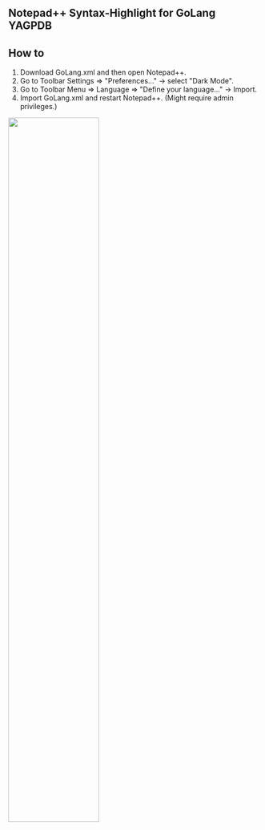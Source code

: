 ## Notepad++ Syntax-Highlight for GoLang YAGPDB


## How to
1. Download GoLang.xml and then open Notepad++.
3. Go to Toolbar Settings => "Preferences..." -> select "Dark Mode".
3. Go to Toolbar Menu => Language => "Define your language..." -> Import.
4. Import GoLang.xml and restart Notepad++. (Might require admin privileges.)

<img src="https://i.imgur.com/Gx19YNO.png" width="60%"/>
